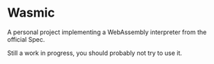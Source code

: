 # Wasmic

A personal project implementing a WebAssembly interpreter from the official Spec.

Still a work in progress, you should probably not try to use it.
